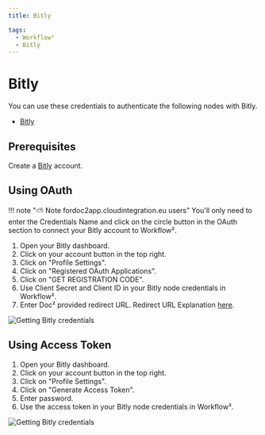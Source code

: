 ```yaml
---
title: Bitly

tags:
  - Workflow²
  - Bitly
---
```


# Bitly

You can use these credentials to authenticate the following nodes with Bitly.
- [Bitly](/workflow/integrations/nodes/n8n-nodes-base.bitly/)

## Prerequisites

Create a [Bitly](https://www.bitly.com/) account.

## Using OAuth

!!! note "⛅️ Note fordoc2app.cloudintegration.eu users"
    You'll only need to enter the Credentials Name and click on the circle button in the OAuth section to connect your Bitly account to Workflow².


1. Open your Bitly dashboard.
2. Click on your account button in the top right.
3. Click on "Profile Settings".
4. Click on "Registered OAuth Applications".
5. Click on "GET REGISTRATION CODE".
6. Use Client Secret and Client ID in your Bitly node credentials in Workflow².
7. Enter Doc² provided redirect URL. Redirect URL Explanation [here](/).


![Getting Bitly credentials](/_images/integrations/credentials/bitly/using-oauth.gif)

## Using Access Token

1. Open your Bitly dashboard.
2. Click on your account button in the top right.
3. Click on "Profile Settings".
4. Click on "Generate Access Token".
5. Enter password.
6. Use the access token in your Bitly node credentials in Workflow².


![Getting Bitly credentials](/_images/integrations/credentials/bitly/using-access-token.gif)
